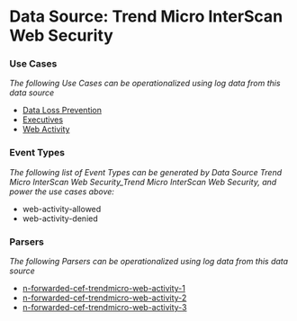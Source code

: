 Data Source: Trend Micro InterScan Web Security
===============================================

### Use Cases

_The following Use Cases can be operationalized using log data from this data source_

* [Data Loss Prevention](usecase_data_loss_prevention.md)
* [Executives](usecase_executives.md)
* [Web Activity](usecase_web_activity.md)


### Event Types

_The following list of Event Types can be generated by Data Source Trend Micro InterScan Web Security_Trend Micro InterScan Web Security, and power the use cases above:_

- web-activity-allowed
- web-activity-denied


### Parsers

_The following Parsers can be operationalized using log data from this data source_

* [n-forwarded-cef-trendmicro-web-activity-1](parserContent_n-forwarded-cef-trendmicro-web-activity-1.md)
* [n-forwarded-cef-trendmicro-web-activity-2](parserContent_n-forwarded-cef-trendmicro-web-activity-2.md)
* [n-forwarded-cef-trendmicro-web-activity-3](parserContent_n-forwarded-cef-trendmicro-web-activity-3.md)
